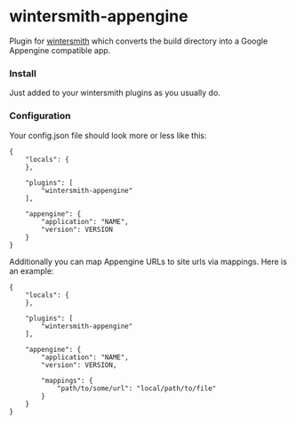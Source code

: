 # wintersmith-appengine

Plugin for [wintersmith](https://github.com/jnordberg/wintersmith) which converts the build directory into a Google Appengine compatible app.

### Install

Just added to your wintersmith plugins as you usually do.

### Configuration

Your config.json file should look more or less like this:

	{
		"locals": {
		},
		
		"plugins": [
			"wintersmith-appengine"
		],
		
		"appengine": {
			"application": "NAME",
			"version": VERSION
		}
	}

Additionally you can map Appengine URLs to site urls via mappings. Here is an example:

	{
		"locals": {
		},
	
		"plugins": [
			"wintersmith-appengine"
		],
	
		"appengine": {
			"application": "NAME",
			"version": VERSION,
		
			"mappings": {
				"path/to/some/url": "local/path/to/file"
			}
		}
	}
